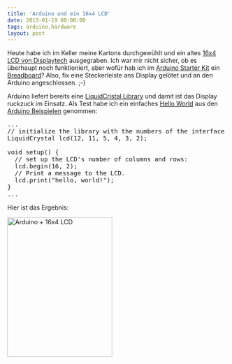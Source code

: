 ```yaml
---
title: 'Arduino und ein 16x4 LCD'
date: 2013-01-19 00:00:00 
tags: arduino,hardware
layout: post
---
```

Heute habe ich im Keller meine Kartons durchgewühlt und ein altes [16x4
LCD von Displaytech][0] ausgegraben. Ich war mir nicht sicher, ob es
überhaupt noch funktioniert, aber wofür hab ich im [Arduino Starter
Kit][2] ein [Breadboard][3]? Also, fix eine Steckerleiste ans Display
gelötet und an den Arduino angeschlossen. ;-)

Arduino liefert bereits eine [LiquidCristal Library][1] und damit ist
das Display ruckzuck im Einsatz. Als Test habe ich ein einfaches [Hello
World][4] aus den [Arduino Beispielen][5] genommen:

<pre class="brush: cpp">
...
// initialize the library with the numbers of the interface pins
LiquidCrystal lcd(12, 11, 5, 4, 3, 2);

void setup() {
  // set up the LCD's number of columns and rows:
  lcd.begin(16, 2);
  // Print a message to the LCD.
  lcd.print("hello, world!");
}
...
</pre>

Hier ist das Ergebnis:

<a href="http://www.flickr.com/photos/cringe/8394255663/" title="Arduino + 16x4 LCD by cringe, on Flickr"><img src="http://farm9.staticflickr.com/8516/8394255663_38c0f0dd47_n.jpg" width="240" height="320" alt="Arduino + 16x4 LCD"></a>

[0]: http://www.displaytech-us.com/16x4-character-lcd-displays
[1]: http://arduino.cc/en/Reference/LiquidCrystal
[2]: /2013/01/16/erste-schritte-mit-dem-arduino/
[3]: https://de.wikipedia.org/wiki/Steckplatine
[4]: https://de.wikipedia.org/wiki/Hallo-Welt-Programm
[5]: http://arduino.cc/en/Tutorial/HomePage
